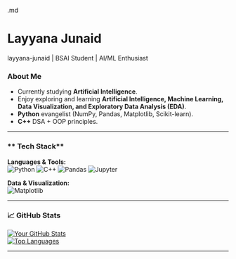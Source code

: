 .md
# Layyana Junaid 
layyana-junaid | BSAI Student | AI/ML Enthusiast  

### **About Me**  
-  Currently studying **Artificial Intelligence**.  
- Enjoy exploring and learning  **Artificial Intelligence, Machine Learning, Data Visualization, and Exploratory Data Analysis (EDA)**.  
- **Python** evangelist (NumPy, Pandas, Matplotlib, Scikit-learn).  
- **C++**  DSA + OOP principles.  
---

### ** Tech Stack**  
**Languages & Tools:**  
![Python](https://img.shields.io/badge/Python-3776AB?style=flat&logo=python&logoColor=white)
![C++](https://img.shields.io/badge/C++-00599C?style=flat&logo=c%2B%2B&logoColor=white)
![Pandas](https://img.shields.io/badge/Pandas-150458?style=flat&logo=pandas&logoColor=white)
![Jupyter](https://img.shields.io/badge/Jupyter-F37626?style=flat&logo=jupyter&logoColor=white)  

**Data & Visualization:**  
![Matplotlib](https://img.shields.io/badge/Matplotlib-11557C?style=flat&logo=matplotlib&logoColor=white)  

---

### **📈 GitHub Stats**  
[![Your GitHub Stats](https://github-readme-stats.vercel.app/api?username=layyana-junaid&show_icons=true&theme=radical)](https://github.com/your-username)  
[![Top Languages](https://github-readme-stats.vercel.app/api/top-langs/?username=layyana-junaid&layout=compact&hide=html,css)](https://github.com/your-username)  

---
